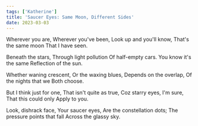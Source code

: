 ```yaml
---  
tags: ['Katherine']
title: 'Saucer Eyes: Same Moon, Different Sides'
date: 2023-03-03
---
```


Wherever you are,
Wherever you've been,
Look up and you'll know,
That's the same moon
That I have seen.

Beneath the stars,
Through light pollution
Of half-empty cars.
You know it's the same
Reflection of the sun.

Whether waning crescent,
Or the waxing blues,
Depends on the overlap,
Of the nights that we
Both choose.

But I think just for one,
That isn't quite as true,
Coz starry eyes, I'm sure,
That this could only
Apply to you.

Look, dishrack face,
Your saucer eyes,
Are the constellation dots;
The pressure points that fall
Across the glassy sky.